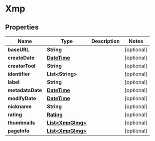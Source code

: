 
# Xmp

## Properties
Name | Type | Description | Notes
------------ | ------------- | ------------- | -------------
**baseURL** | **String** |  |  [optional]
**createDate** | [**DateTime**](DateTime.md) |  |  [optional]
**creatorTool** | **String** |  |  [optional]
**identifier** | **List&lt;String&gt;** |  |  [optional]
**label** | **String** |  |  [optional]
**metadataDate** | [**DateTime**](DateTime.md) |  |  [optional]
**modifyDate** | [**DateTime**](DateTime.md) |  |  [optional]
**nickname** | **String** |  |  [optional]
**rating** | [**Rating**](Rating.md) |  |  [optional]
**thumbnails** | [**List&lt;XmpGImg&gt;**](XmpGImg.md) |  |  [optional]
**pageInfo** | [**List&lt;XmpGImg&gt;**](XmpGImg.md) |  |  [optional]



